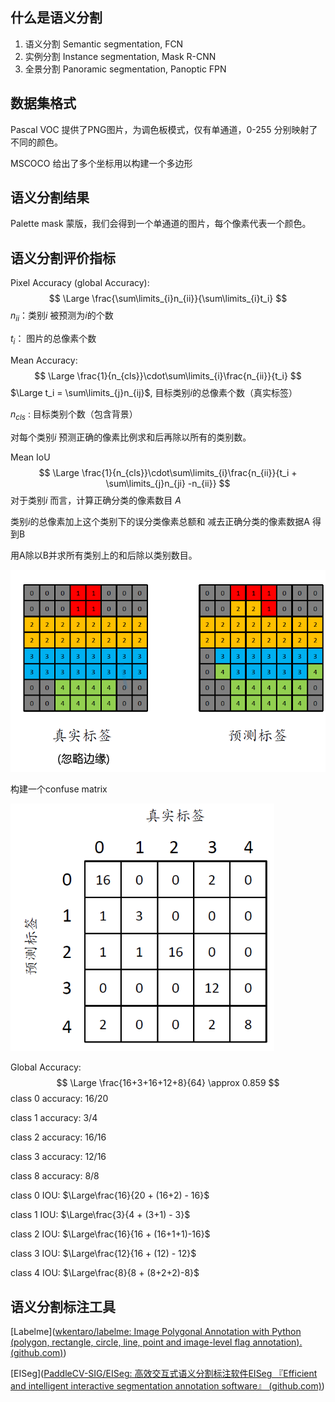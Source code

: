 ## 什么是语义分割

1. 语义分割 Semantic segmentation, FCN
2.  实例分割 Instance segmentation, Mask R-CNN
3. 全景分割 Panoramic segmentation, Panoptic FPN

## 数据集格式

Pascal VOC 提供了PNG图片，为调色板模式，仅有单通道，0-255 分别映射了不同的颜色。

MSCOCO 给出了多个坐标用以构建一个多边形

## 语义分割结果

Palette mask 蒙版，我们会得到一个单通道的图片，每个像素代表一个颜色。

## 语义分割评价指标

Pixel Accuracy (global Accuracy):
$$
\Large \frac{\sum\limits_{i}n_{ii}}{\sum\limits_{i}t_i}
$$
$n_{ii}$：类别$i$ 被预测为$i$的个数

$t_i$： 图片的总像素个数



Mean Accuracy:
$$
\Large \frac{1}{n_{cls}}\cdot\sum\limits_{i}\frac{n_{ii}}{t_i}
$$
$\Large t_i = \sum\limits_{j}n_{ij}$, 目标类别$i$的总像素个数（真实标签）

$n_{cls}$ : 目标类别个数（包含背景）

对每个类别$i$ 预测正确的像素比例求和后再除以所有的类别数。



Mean IoU
$$
\Large \frac{1}{n_{cls}}\cdot\sum\limits_{i}\frac{n_{ii}}{t_i + \sum\limits_{j}n_{ji} -n_{ii}}
$$
对于类别$i$ 而言，计算正确分类的像素数目 $A$

类别$i$的总像素加上这个类别下的误分类像素总额和 减去正确分类的像素数据A 得到B

用A除以B并求所有类别上的和后除以类别数目。

<img src="./Img/Screenshot 2022-02-04 002710.png" style="zoom:75%;" />

构建一个confuse matrix

<img src="./Img/Screenshot 2022-02-04 002940.png" style="zoom:75%;" />

Global Accuracy:
$$
\Large \frac{16+3+16+12+8}{64} \approx 0.859
$$
class 0 accuracy: $16/20$

class 1 accuracy: $3/4$

class 2 accuracy: $16/16$

class 3 accuracy: $12/16$

class 8 accuracy: $8/8$

class 0 IOU: $\Large\frac{16}{20 + (16+2) - 16}$

class 1 IOU: $\Large\frac{3}{4 + (3+1) - 3}$

class 2 IOU: $\Large\frac{16}{16 + (16+1+1)-16}$

class 3 IOU: $\Large\frac{12}{16 + (12) - 12}$

class 4 IOU: $\Large\frac{8}{8  + (8+2+2)-8}$



## 语义分割标注工具

[Labelme]([wkentaro/labelme: Image Polygonal Annotation with Python (polygon, rectangle, circle, line, point and image-level flag annotation). (github.com)](https://github.com/wkentaro/labelme))

[EISeg]([PaddleCV-SIG/EISeg: 高效交互式语义分割标注软件EISeg 『Efficient and intelligent interactive segmentation annotation software』 (github.com)](https://github.com/PaddleCV-SIG/EISeg))









